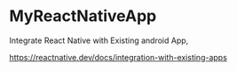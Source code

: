 # MyReactNativeApp
Integrate React Native with Existing android App,

https://reactnative.dev/docs/integration-with-existing-apps
